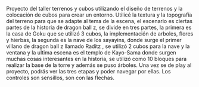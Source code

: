 Proyecto del taller terrenos y cubos utilizando el diseño de terrenos y la colocación de cubos para crear un entorno. Utilicé la textura y la topografía del terreno para que se adapte al tema de la escena, el escenario es ciertas partes de la historia de dragon ball z, se divide en tres partes, la primera es la casa de Goku que se utilizó 3 cubos, la implementación de arboles, flores y hierbas, la segunda es la nave de los sayayins, donde surge el primer villano de dragon ball z llamado Raditz , se utilizó 2 cubos para la nave y la ventana y la ultima escena es el templo de Kayo-Sama donde surgen muchas cosas interesantes en la historia, se utilizó como 10 bloques para realizar la base de la torre y además se puso árboles. Una vez se de play al proyecto, podrás ver las tres etapas y poder navegar por ellas. Los controles son sensillos, son con las flechas.
